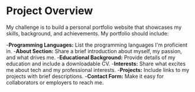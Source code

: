 # Project Overview
My challenge is to build a personal portfolio website that showcases my skills, background, and achievements. My portfolio should include:

-**Programming Languages:** List the programming languages I'm proficient in.
-**About Section:** Share a brief introduction about myself, my passion, and what drives me.
-**Educational Background:** Provide details of my education and include a downloadable CV.
-**Interests:** Share what excites me about tech and my professional interests.
-**Projects:** Include links to my projects with brief descriptions.
-**Contact Form:** Make it easy for collaborators or employers to reach me.
